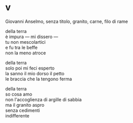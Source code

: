 # v

Giovanni Anselmo, senza titolo, granito, carne, filo di rame

della terra  
è impura — mi dissero —  
tu non mescolartici  
e fu tra le beffe  
non la meno atroce

della terra  
solo poi mi feci esperto  
la sanno il mio dorso il petto  
le braccia che la tengono ferma

della terra  
so cosa amo  
non l'accoglienza di argille di sabbia  
ma il granito aspro  
senza cedimenti  
indifferente
